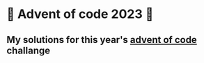 # 🎄 Advent of code 2023 🎁
## My solutions for this year's [advent of code](https://adventofcode.com/2023) challange
